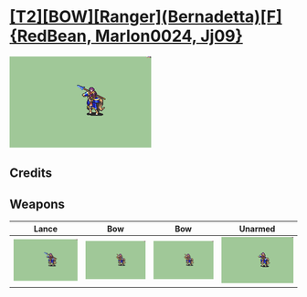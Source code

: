 # [\[T2\]\[BOW\]\[Ranger\]\(Bernadetta\)\[F\]{RedBean, Marlon0024, Jj09}](./%5BT2%5D%5BBOW%5D%5BRanger%5D(Bernadetta)%5BF%5D%7BRedBean,%20Marlon0024,%20Jj09%7D)

<img src="./2.%20Lance/Lance_000.png" alt="[T2][BOW][Ranger](Bernadetta)[F]{RedBean, Marlon0024, Jj09} standing" />

## Credits



## Weapons


|Lance |Bow |Bow |Unarmed |
|  :---: | :---: | :---: | :---: |
| <img alt="Lance animation" src="./2.%20Lance/Lance.gif" /> | <img alt="Bow animation" src="./5.%20Bow%20(Jj09)/Bow.gif" /> | <img alt="Bow animation" src="./5.%20Bow%20(Marlon0024)/Bow.gif" /> | <img alt="Unarmed animation" src="./8.%20Unarmed/Unarmed.gif" /> |
